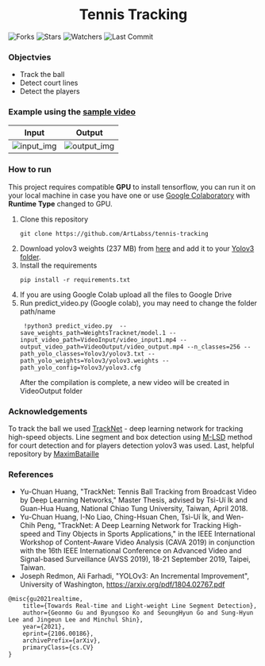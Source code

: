 <h1 align='center'>Tennis Tracking</h1>

![Forks](https://img.shields.io/github/forks/ArtLabss/tennis-tracking.svg)
![Stars](https://img.shields.io/github/stars/ArtLabss/tennis-tracking.svg)
![Watchers](https://img.shields.io/github/watchers/ArtLabss/tennis-tracking.svg)
![Last Commit](https://img.shields.io/github/last-commit/ArtLabss/tennis-tracking.svg) 

<h3>Objectvies</h3>
<ul>
  <li>Track the ball </li>
  <li>Detect court lines </li>
  <li>Detect the players</li>
</ul>



<h3>Example using the <a href="VideoInput/video_input1.mp4">sample video</a></h3>

  
Input            |  Output
:-------------------------:|:-------------------------:
![input_img](https://github.com/ArtLabss/tennis-tracking/blob/83197c0a682734cf6bb123dcae4132e178beccab/.files/input.gif)  |  ![output_img](https://github.com/ArtLabss/tennis-tracking/blob/83197c0a682734cf6bb123dcae4132e178beccab/.files/output.gif)

<h3>How to run</h3>

<p>This project requires compatible <b>GPU</b> to install tensorflow, you can run it on your local machine in case you have one or use <a href='https://www.google.com/url?sa=t&rct=j&q=&esrc=s&source=web&cd=&cad=rja&uact=8&ved=2ahUKEwissLL5-MvxAhXwlYsKHbkBDEUQFnoECAMQAw&url=https%3A%2F%2Fcolab.research.google.com%2Fnotebooks%2F&usg=AOvVaw0eDNVclINNdlOuD-YTYiiB'>Google Colaboratory</a> with <b>Runtime Type</b> changed to GPU.</p>
  
<ol>
  <li>
    Clone this repository
  </li>
  
  ```
  git clone https://github.com/ArtLabss/tennis-tracking
  ```
  
   <li>
     Download yolov3 weights (237 MB) from <a href="https://pjreddie.com/media/files/yolov3.weights">here</a> and add it to your <a href="/Yolov3">Yolov3 folder</a>.
  </li>
  
  <li>
    Install the requirements
  </li>
  
  ```
  pip install -r requirements.txt
  ```
  
  <li>If you are using Google Colab upload all the files to Google Drive</li>
  
  <li>
    Run predict_video.py (Google colab), you may need to change the folder path/name
  </li>
  
  ```
   !python3 predict_video.py  --save_weights_path=WeightsTracknet/model.1 --input_video_path=VideoInput/video_input1.mp4 --output_video_path=VideoOutput/video_output.mp4 --n_classes=256 --path_yolo_classes=Yolov3/yolov3.txt --path_yolo_weights=Yolov3/yolov3.weights --path_yolo_config=Yolov3/yolov3.cfg
  ```
  <p>After the compilation is complete, a new video will be created in VideoOutput folder</p>
  
</ol>

<h3>Acknowledgements</h3>
  
<p>To track the ball we used <a href='https://nol.cs.nctu.edu.tw:234/open-source/TrackNet'>TrackNet</a> - deep learning network for tracking high-speed objects. Line segment and box detection using <a href='https://github.com/navervision/mlsd'>M-LSD</a> method for court detection and for players detection yolov3 was used. Last, helpful repository by <a href='https://github.com/MaximeBataille/tennis_tracking'>MaximBataille</a></p>
 
     
<h3>References</h3>

- Yu-Chuan Huang, "TrackNet: Tennis Ball Tracking from Broadcast Video by Deep Learning Networks," Master Thesis, advised by Tsì-Uí İk and Guan-Hua Huang, National Chiao Tung University, Taiwan, April 2018. 
- Yu-Chuan Huang, I-No Liao, Ching-Hsuan Chen, Tsì-Uí İk, and Wen-Chih Peng, "TrackNet: A Deep Learning Network for Tracking High-speed and Tiny Objects in Sports Applications," in the IEEE International Workshop of Content-Aware Video Analysis (CAVA 2019) in conjunction with the 16th IEEE International Conference on Advanced Video and Signal-based Surveillance (AVSS 2019), 18-21 September 2019, Taipei, Taiwan.
- Joseph Redmon, Ali Farhadi, "YOLOv3: An Incremental Improvement", University of Washington, https://arxiv.org/pdf/1804.02767.pdf

```
@misc{gu2021realtime,
    title={Towards Real-time and Light-weight Line Segment Detection},
    author={Geonmo Gu and Byungsoo Ko and SeoungHyun Go and Sung-Hyun Lee and Jingeun Lee and Minchul Shin},
    year={2021},
    eprint={2106.00186},
    archivePrefix={arXiv},
    primaryClass={cs.CV}
}
  ```
